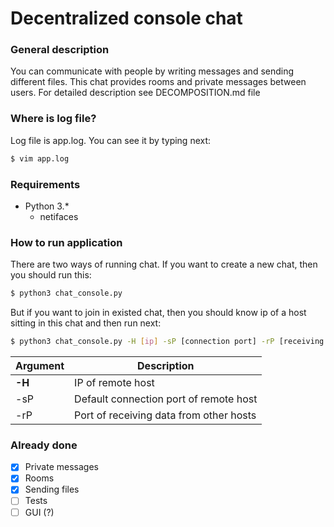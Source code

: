 # Decentralized console chat

### General description
You can communicate with people by writing messages and sending different files. This chat provides rooms and private messages between users.
For detailed description see DECOMPOSITION.md file

### Where is log file?
Log file is app.log. You can see it by typing next:
```sh
$ vim app.log
```

### Requirements
- Python 3.*
    - netifaces

### How to run application
There are two ways of running chat. If you want to create a new chat, then you should run this:
```sh
$ python3 chat_console.py
```
But if you want to join in existed chat, then you should know ip of a host sitting in this chat and then run next:
```sh
$ python3 chat_console.py -H [ip] -sP [connection port] -rP [receiving port]
```
Argument | Description
-------- | -----------
**-H** | IP of remote host
-sP | Default connection port of remote host
-rP | Port of receiving data from other hosts

### Already done
- [x] Private messages
- [x] Rooms
- [x] Sending files
- [ ] Tests
- [ ] GUI (?)
